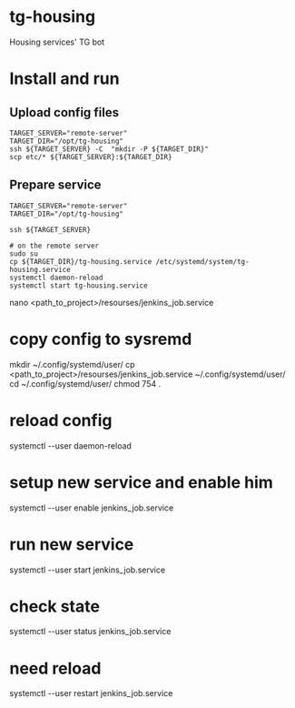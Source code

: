 # tg-housing
Housing services' TG bot



# Install and run

## Upload config files
```shell
TARGET_SERVER="remote-server"
TARGET_DIR="/opt/tg-housing"
ssh ${TARGET_SERVER} -C  "mkdir -P ${TARGET_DIR}"
scp etc/* ${TARGET_SERVER}:${TARGET_DIR}
```

## Prepare service
```shell
TARGET_SERVER="remote-server"
TARGET_DIR="/opt/tg-housing"

ssh ${TARGET_SERVER}

# on the remote server
sudo su
cp ${TARGET_DIR}/tg-housing.service /etc/systemd/system/tg-housing.service
systemctl daemon-reload
systemctl start tg-housing.service
```


nano <path_to_project>/resourses/jenkins_job.service

# copy config to sysremd
mkdir ~/.config/systemd/user/
cp <path_to_project>/resourses/jenkins_job.service ~/.config/systemd/user/
cd ~/.config/systemd/user/
chmod 754 . 

# reload config
systemctl --user daemon-reload

# setup new service and enable him
systemctl --user enable jenkins_job.service

# run new service
systemctl --user start jenkins_job.service

# check state
systemctl --user status jenkins_job.service

# need reload
systemctl --user restart jenkins_job.service
